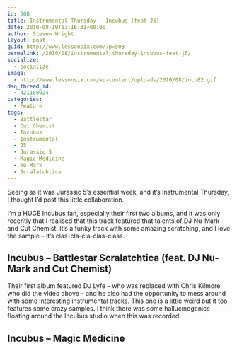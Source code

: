 ```yaml
---
id: 508
title: Instrumental Thursday – Incubus (feat J5)
date: 2010-08-19T13:16:31+00:00
author: Steven Wright
layout: post
guid: http://www.lessonsix.com/?p=508
permalink: /2010/08/instrumental-thursday-incubus-feat-j5/
socialize:
  - socialize
image:
  - http://www.lessonsix.com/wp-content/uploads/2010/08/incu82.gif
dsq_thread_id:
  - 421180924
categories:
  - Feature
tags:
  - Battlestar
  - Cut Chemist
  - Incubus
  - Instrumental
  - J5
  - Jurassic 5
  - Magic Medicine
  - Nu-Mark
  - Scralatchtica
---
```

Seeing as it was Jurassic 5&#8242;s essential week, and it&#8217;s Instrumental Thursday, I thought I&#8217;d post this little collaboration.

I&#8217;m a HUGE Incubus fan, especially their first two albums, and it was only recently that I realised that this track featured that talents of DJ Nu-Mark and Cut Chemist. It&#8217;s a funky track with some amazing scratching, and I love the sample &#8211; it&#8217;s clas-cla-cla-clas-class.

<!--more-->

## Incubus &#8211; Battlestar Scralatchtica (feat. DJ Nu-Mark and Cut Chemist)



Their first album featured DJ Lyfe &#8211; who was replaced with Chris Kilmore, who did the video above &#8211; and he also had the opportunity to mess around with some interesting instrumental tracks. This one is a little weird but it too features some crazy samples. I think there was some hallucinogenics floating around the Incubus studio when this was recorded.

## Incubus &#8211; Magic Medicine